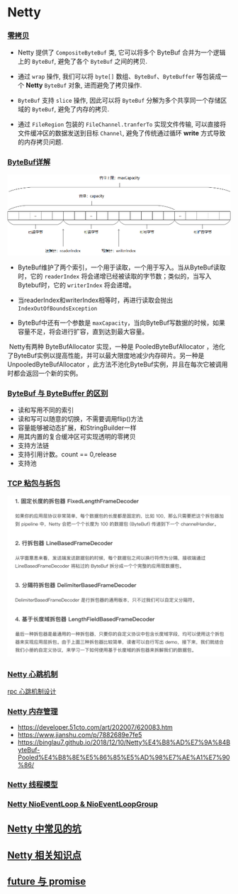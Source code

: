 # Netty

### [零拷贝](https://juejin.im/post/5e3a299c6fb9a07cc50ef97b)

- Netty 提供了 `CompositeByteBuf` 类, 它可以将多个 ByteBuf 合并为一个逻辑上的 `ByteBuf`, 避免了各个 `ByteBuf` 之间的拷贝.

- 通过 `wrap` 操作, 我们可以将 `byte[]` 数组、`ByteBuf`、`ByteBuffer` 等包装成一个 **Netty** `ByteBuf` 对象, 进而避免了拷贝操作.

- `ByteBuf` 支持 `slice` 操作, 因此可以将 `ByteBuf` 分解为多个共享同一个存储区域的 `ByteBuf`, 避免了内存的拷贝.

- 通过 `FileRegion` 包装的 `FileChannel.tranferTo` 实现文件传输, 可以直接将文件缓冲区的数据发送到目标 `Channel`, 避免了传统通过循环 **write** 方式导致的内存拷贝问题.

### [ByteBuf详解](https://juejin.im/entry/5c03db42e51d45511f448424)

![](img/67bf9532.png)
- ByteBuf维护了两个索引，一个用于读取，一个用于写入。当从ByteBuf读取时，它的 `readerIndex` 将会递增已经被读取的字节数；类似的，当写入Bytebuf时，它的 `writerIndex` 将会递增。

- 当readerIndex和writerIndex相等时，再进行读取会抛出 `IndexOutOfBoundsException`

- ByteBuf中还有一个参数是 `maxCapacity`，当向ByteBuf写数据的时候，如果容量不足，将会进行扩容，直到达到最大容量。

​ Netty有两种 ByteBufAllocator 实现，一种是 PooledByteBufAllocator ，池化了ByteBuf实例以提高性能，并可以最大限度地减少内存碎片。另一种是 UnpooledByteBufAllocator ，此方法不池化ByteBuf实例，并且在每次它被调用时都会返回一个新的实例。

### [ByteBuf 与 ByteBuffer 的区别](https://juejin.im/post/5c468f7be51d45524976275d)

- 读和写用不同的索引
- 读和写可以随意的切换，不需要调用flip()方法
- 容量能够被动态扩展，和StringBuilder一样
- 用其内置的复合缓冲区可实现透明的零拷贝
- 支持方法链
- 支持引用计数。count == 0,release
- 支持池

### [TCP 粘包与拆包](https://juejin.im/post/5b67902f6fb9a04fc67c1a24)

![](img/1f977fdf.png)

### [Netty 心跳机制](https://blog.csdn.net/a953713428/article/details/69378412)
[rpc 心跳机制设计](https://www.cnkirito.moe/heartbeat-design/)

### [Netty 内存管理](https://segmentfault.com/a/1190000021444859)
- https://developer.51cto.com/art/202007/620083.htm
- https://www.jianshu.com/p/7882689e7fe5
- https://binglau7.github.io/2018/12/10/Netty%E4%B8%AD%E7%9A%84ByteBuf-Pooled%E4%B8%8E%E5%86%85%E5%AD%98%E7%AE%A1%E7%90%86/

### [Netty 线程模型](https://juejin.im/post/5dac6ef75188252bc1657ead)
### [Netty NioEventLoop & NioEventLoopGroup](https://segmentfault.com/a/1190000007403873)

## [Netty 中常见的坑](https://ezlippi.com/blog/2020/02/netty-best-practice.html)


## [Netty 相关知识点](https://blog.csdn.net/baiye_xing/article/details/76735113)

## [future 与 promise](https://www.jianshu.com/p/a06da3256f0c)
